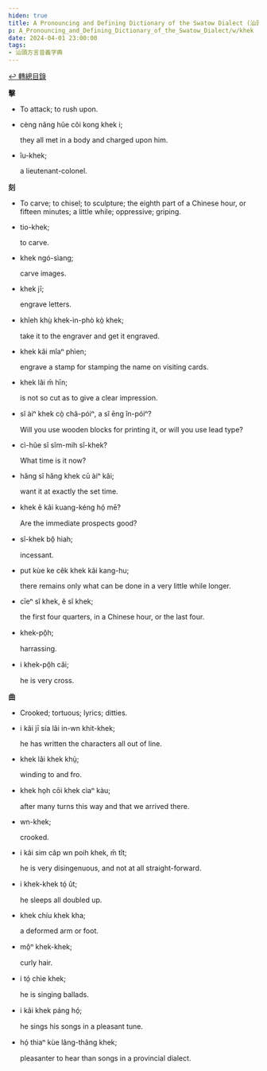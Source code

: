 ```yaml
---
hiden: true
title: A Pronouncing and Defining Dictionary of the Swatow Dialect (汕頭方言音義字典) / khek
p: A_Pronouncing_and_Defining_Dictionary_of_the_Swatow_Dialect/w/khek
date: 2024-04-01 23:00:00
tags: 
- 汕頭方言音義字典
---
```


[↩️ 轉總目錄](/A_Pronouncing_and_Defining_Dictionary_of_the_Swatow_Dialect)


**擊**
- To attack; to rush upon.

- cèng nâng hŭe côi kong khek i;

  they all met in a body and charged upon him.

- îu-khek;

  a lieutenant-colonel.

**刻**
- To carve; to chisel; to sculpture; the eighth part of a Chinese hour, or fifteen minutes; a little while; oppressive; griping.

- tio-khek;

  to carve.

- khek ngó-sìang;

  carve images.

- khek jī;

  engrave letters.

- khîeh khṳ̀ khek-ìn-phò kò̤ khek;

  take it to the engraver and get it engraved.

- khek kâi mîaⁿ phìen;

  engrave a stamp for stamping the name on visiting cards.

- khek lâi m̄ hīn;

  is not so cut as to give a clear impression.

- sĭ àiⁿ khek cò̤ châ-póiⁿ, a sĭ ēng în-póiⁿ?

  Will you use wooden blocks for printing it, or will you use lead type?

- cì-hûe sĭ sĭm-mih sî-khek?

  What time is it now?

- hăng sî hăng khek cū àiⁿ kâi;

  want it at exactly the set time.

- khek ĕ kâi kuang-kéng hó̤ mē?

  Are the immediate prospects good?

- sî-khek bô̤ hiah;

  incessant.

- put kùe ke cêk khek kâi kang-hu;

  there remains only what can be done in a very little while longer.

- cīeⁿ sî khek, ĕ sî khek;

  the first four quarters, in a Chinese hour, or the last four.

- khek-pô̤h;

  harrassing.

- i khek-pô̤h căi;

  he is very cross.

**曲**
- Crooked; tortuous; lyrics; ditties.

- i kâi jī sía lâi in-wn khit-khek;

  he has written the characters all out of line.

- khek lâi khek khṳ̀;

  winding to and fro.

- khek ho̤h cōi khek cìaⁿ kàu;

  after many turns this way and that we arrived there.

- wn-khek;

  crooked.

- i kâi sim câp wn poih khek, m̄ tît;

  he is very disingenuous, and not at all straight-forward.

- i khek-khek tó̤ ût;

  he sleeps all doubled up.

- khek chíu khek kha;

  a deformed arm or foot.

- mô̤ⁿ khek-khek;

  curly hair.

- i tó̤ chìe khek;

  he is singing ballads.

- i kâi khek páng hó̤;

  he sings his songs in a pleasant tune.

- hó̤ thiaⁿ kùe lâng-thâng khek;

  pleasanter to hear than songs in a provincial dialect.